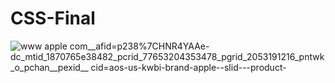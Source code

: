 # CSS-Final
![www apple com__afid=p238%7CHNR4YAAe-dc_mtid_1870765e38482_pcrid_77653204353478_pgrid_2053191216_pntwk_o_pchan__pexid__ cid=aos-us-kwbi-brand-apple--slid---product-](https://user-images.githubusercontent.com/102438789/178607735-f27771af-62b1-489f-85f3-953e7bb09922.png)
